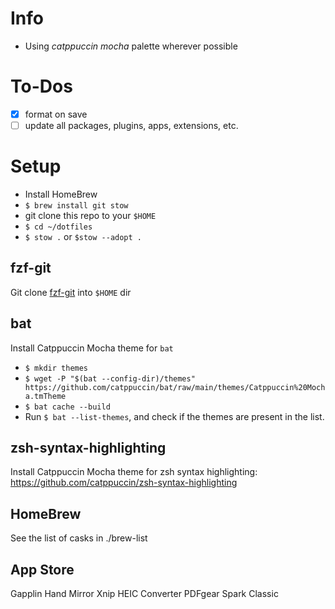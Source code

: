 # Info

- Using *catppuccin mocha* palette wherever possible

# To-Dos

- [x] format on save
- [ ] update all packages, plugins, apps, extensions, etc.

# Setup

- Install HomeBrew
- `$ brew install git stow`
- git clone this repo to your `$HOME`
- `$ cd ~/dotfiles`
- `$ stow .` or `$stow --adopt .`

## fzf-git

Git clone [fzf-git](https://github.com/oitan/fzf-git.sh) into `$HOME` dir

## bat

Install Catppuccin Mocha theme for `bat`

- `$ mkdir themes`
- `$ wget -P "$(bat --config-dir)/themes" https://github.com/catppuccin/bat/raw/main/themes/Catppuccin%20Mocha.tmTheme`
- `$ bat cache --build`
- Run `$ bat --list-themes`, and check if the themes are present in the list.

## zsh-syntax-highlighting

Install Catppuccin Mocha theme for zsh syntax highlighting: https://github.com/catppuccin/zsh-syntax-highlighting

## HomeBrew

See the list of casks in ./brew-list

## App Store

Gapplin
Hand Mirror
Xnip
HEIC Converter
PDFgear
Spark Classic
